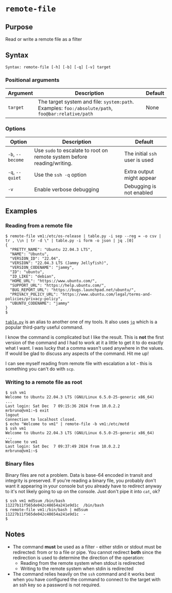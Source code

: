 # `remote-file`

## Purpose
Read or write a remote file as a filter

## Syntax
```
Syntax: remote-file [-h] [-b] [-q] [-v] target
```
### Positional arguments
| Argument | Description                                                                                        | Default |
|----------|----------------------------------------------------------------------------------------------------|---------|
| `target` | The target system and file: `system:path`.  Examples: `foo:/absolute/path`, `foo@bar:relative/path` | None    |


### Options
| Option           | Description                                                             | Default                        |
|------------------|-------------------------------------------------------------------------|--------------------------------|
| `-b`, `--become` | Use `sudo` to escalate to root on remote system before reading/writing. | The initial `ssh` user is used |
| `-q`, `--quiet`  | Use the `ssh -q` option                                                 | Extra output might appear      |
| `-v`             | Enable verbose debugging                                                | Debugging is not enabled       |

## Examples

### Reading from a remote file
```
$ remote-file vm1:/etc/os-release | table.py -i sep --reg = -o csv | tr , \\n | tr -d \" | table.py -i form -o json | jq .[0]
{
  "PRETTY_NAME": "Ubuntu 22.04.3 LTS",
  "NAME": "Ubuntu",
  "VERSION_ID": "22.04",
  "VERSION": "22.04.3 LTS (Jammy Jellyfish)",
  "VERSION_CODENAME": "jammy",
  "ID": "ubuntu",
  "ID_LIKE": "debian",
  "HOME_URL": "https://www.ubuntu.com/",
  "SUPPORT_URL": "https://help.ubuntu.com/",
  "BUG_REPORT_URL": "https://bugs.launchpad.net/ubuntu/",
  "PRIVACY_POLICY_URL": "https://www.ubuntu.com/legal/terms-and-policies/privacy-policy",
  "UBUNTU_CODENAME": "jammy"
}
$ 
```
 [`table.py`](table.md) is an alias to another one of my tools.  It also uses [`jq`](https://jqlang.github.io/jq/) which is a popular third-party useful command.
 
I know the command is complicated but I like the result.  This is **not** the first version of the command and I had to work at it a little to get it to do exactly what I want.  I was lucky that a comma wasn't used anywhere in the values.  If would be glad to discuss any aspects of the command.  Hit me up!

I can see myself reading from remote file with escalation a lot - this is something you can't do with `scp`.

### Writing to a remote file as root
```
$ ssh vm1
Welcome to Ubuntu 22.04.3 LTS (GNU/Linux 6.5.0-25-generic x86_64)
...
Last login: Sat Dec  7 09:15:36 2024 from 10.0.2.2
mrbruno@vm1:~$ exit
logout
Connection to localhost closed.
$ echo "Welcome to vm1" | remote-file -b vm1:/etc/motd
$ ssh vm1
Welcome to Ubuntu 22.04.3 LTS (GNU/Linux 6.5.0-25-generic x86_64)
...
Welcome to vm1
Last login: Sat Dec  7 09:37:49 2024 from 10.0.2.2
mrbruno@vm1:~$
```

### Binary files
Binary files are not a problem.  Data is base-64 encoded in transit and integrity is preserved.  If you're reading a binary file, you probably don't want it appearing in your console but you already have to redirect anyway to it's not likely going to up on the console.  Just don't pipe it into `cat`, ok?
```
$ ssh vm1 md5sum /bin/bash
11227b11f565de042c48654a241e9d1c  /bin/bash
$ remote-file vm1:/bin/bash | md5sum 
11227b11f565de042c48654a241e9d1c  -
$
```

## Notes

- The command **must** be used as a filter - either stdin or stdout must be redirected: from or to a file or pipe.  You cannot redirect **both** since the redirection is used to determine the direction of the operation:
    - Reading from the remote system when stdout is redirected
    - Writing to the remote system when stdin is redirected
- The command relies heavily on the `ssh` command and it works best when you have configured the command to connect to the target with an ssh key so a password is not required.
